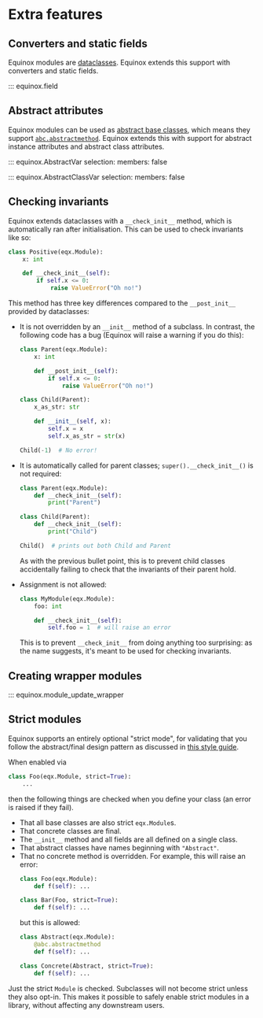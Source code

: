 # Extra features

## Converters and static fields

Equinox modules are [dataclasses](https://docs.python.org/3/library/dataclasses.html). Equinox extends this support with converters and static fields.

::: equinox.field

## Abstract attributes

Equinox modules can be used as [abstract base classes](https://docs.python.org/3/library/abc.html), which means they support [`abc.abstractmethod`](https://docs.python.org/3/library/abc.html#abc.abstractmethod). Equinox extends this with support for abstract instance attributes and abstract class attributes.

::: equinox.AbstractVar
    selection:
        members: false

::: equinox.AbstractClassVar
    selection:
        members: false

## Checking invariants

Equinox extends dataclasses with a `__check_init__` method, which is automatically ran after initialisation. This can be used to check invariants like so:

```python
class Positive(eqx.Module):
    x: int

    def __check_init__(self):
        if self.x <= 0:
            raise ValueError("Oh no!")
```

This method has three key differences compared to the `__post_init__` provided by dataclasses:

- It is not overridden by an `__init__` method of a subclass. In contrast, the following code has a bug (Equinox will raise a warning if you do this):
    
    ```python
    class Parent(eqx.Module):
        x: int

        def __post_init__(self):
            if self.x <= 0:
                raise ValueError("Oh no!")

    class Child(Parent):
        x_as_str: str

        def __init__(self, x):
            self.x = x
            self.x_as_str = str(x)

    Child(-1)  # No error!
    ```

- It is automatically called for parent classes; `super().__check_init__()` is not required:

    ```python
    class Parent(eqx.Module):
        def __check_init__(self):
            print("Parent")

    class Child(Parent):
        def __check_init__(self):
            print("Child")

    Child()  # prints out both Child and Parent
    ```

    As with the previous bullet point, this is to prevent child classes accidentally failing to check that the invariants of their parent hold.

- Assignment is not allowed:
    
    ```python
    class MyModule(eqx.Module):
        foo: int

        def __check_init__(self):
            self.foo = 1  # will raise an error
    ```

    This is to prevent `__check_init__` from doing anything too surprising: as the name suggests, it's meant to be used for checking invariants.

## Creating wrapper modules

::: equinox.module_update_wrapper

## Strict modules

Equinox supports an entirely optional "strict mode", for validating that you follow the abstract/final design pattern as discussed in [this style guide](../../../pattern/).

When enabled via
```python
class Foo(eqx.Module, strict=True):
    ...
```
then the following things are checked when you define your class (an error is raised if they fail).

- That all base classes are also strict `eqx.Module`s.
- That concrete classes are final.
- The `__init__` method and all fields are all defined on a single class.
- That abstract classes have names beginning with `"Abstract"`.
- That no concrete method is overridden. For example, this will raise an error:
    ```python
    class Foo(eqx.Module):
        def f(self): ...

    class Bar(Foo, strict=True):
        def f(self): ...
    ```
    but this is allowed:
    ```python
    class Abstract(eqx.Module):
        @abc.abstractmethod
        def f(self): ...

    class Concrete(Abstract, strict=True):
        def f(self): ...
    ```

Just the strict `Module` is checked. Subclasses will not become strict unless they also opt-in. This makes it possible to safely enable strict modules in a library, without affecting any downstream users.
